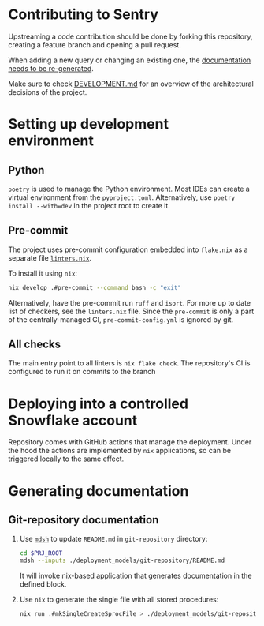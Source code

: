 # Contributing to Sentry

Upstreaming a code contribution should be done by forking this repository,
creating a feature branch and opening a pull request.

When adding a new query or changing an existing one, the [documentation needs to
be re-generated](#generating-documentation).

Make sure to check [DEVELOPMENT.md](./DEVELOPMENT.md) for an overview of the
architectural decisions of the project.

# Setting up development environment

## Python

`poetry` is used to manage the Python environment. Most IDEs can create a
virtual environment from the `pyproject.toml`. Alternatively, use `poetry
install --with=dev` in the project root to create it.

## Pre-commit

The project uses pre-commit configuration embedded into `flake.nix` as a
separate file [`linters.nix`](./linters.nix).

To install it using `nix`:

```bash
nix develop .#pre-commit --command bash -c "exit"
```

Alternatively, have the pre-commit run `ruff` and `isort`. For more up to date
list of checkers, see the `linters.nix` file. Since the `pre-commit` is
only a part of the centrally-managed CI, `pre-commit-config.yml` is ignored by
git.

## All checks

The main entry point to all linters is `nix flake check`. The repository's CI is
configured to run it on commits to the branch

# Deploying into a controlled Snowflake account

Repository comes with GitHub actions that manage the deployment. Under the hood
the actions are implemented by `nix` applications, so can be triggered locally
to the same effect.

# Generating documentation

## Git-repository documentation

1. Use [`mdsh`][1] to update `README.md` in `git-repository` directory:

    ```bash
    cd $PRJ_ROOT
    mdsh --inputs ./deployment_models/git-repository/README.md
    ```

    It will invoke nix-based application that generates documentation in the
    defined block.

2. Use `nix` to generate the single file with all stored procedures:

    ```bash
    nix run .#mkSingleCreateSprocFile > ./deployment_models/git-repository/create_all.sql
    ```

[1]: https://github.com/zimbatm/mdsh
